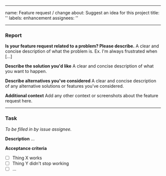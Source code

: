 <!--
SPDX-FileCopyrightText: 2023 Alliander N.V.

SPDX-License-Identifier: Apache-2.0
-->

---
name: Feature request / change
about: Suggest an idea for this project
title: ''
labels: enhancement
assignees: ''

---

### Report
**Is your feature request related to a problem? Please describe.**
A clear and concise description of what the problem is. Ex. I'm always frustrated when [...]

**Describe the solution you'd like**
A clear and concise description of what you want to happen.

**Describe alternatives you've considered**
A clear and concise description of any alternative solutions or features you've considered.

**Additional context**
Add any other context or screenshots about the feature request here.

---
### Task
_To be filled in by issue assignee._

**Description**
...

**Acceptance criteria**
- [ ] Thing X works
- [ ] Thing Y didn't stop working
- [ ] ...
